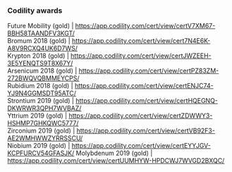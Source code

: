 
### Codility awards
 Future Mobility (gold) | https://app.codility.com/cert/view/certV7XM67-BBH58TAANDFV3KGT/   
 Bromum 2018 (gold)     | https://app.codility.com/cert/view/cert7N4E6K-A8V9RCXQ4UK6D7WS/   
 Krypton 2018 (gold)    | https://app.codility.com/cert/view/certJWZEEH-3E5YENQTS9T8X67Y/   
 Arsenicum 2018 (gold)  | https://app.codility.com/cert/view/certPZ83ZM-272BWQVQBMMEYCPS/   
 Rubidium 2018 (gold)   | https://app.codility.com/cert/view/certENJC74-YJ9N4GGMSDT95ATC/  
 Strontium 2019 (gold)  | https://app.codility.com/cert/view/certHQEGNQ-DKWRWR3QPH7WVBAZ/  
 Yttrium 2019 (gold)    | https://app.codility.com/cert/view/certZDWWY3-HSHMP7GHKQWC5777/  
 Zirconium 2019 (gold)  | https://app.codility.com/cert/view/certVB92F3-AE2WMHWWZYRRSSCU/  
 Niobium 2019 (gold)    | https://app.codility.com/cert/view/certEYYJGV-KCPFURCV54GFASJK/
 Molybdenum 2019 (gold) | https://app.codility.com/cert/view/certUUMHYW-HPDCWJ7WVGD2BXQC/
